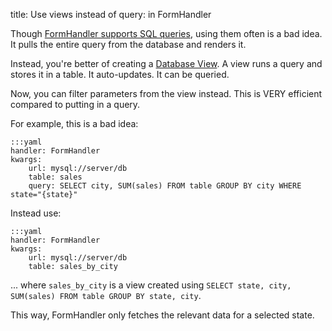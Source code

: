 title: Use views instead of query: in FormHandler

Though [FormHandler supports SQL queries](../formhandler/#formhandler-queries),
using them often is a bad idea. It pulls the entire query from the database and
renders it.

Instead, you're better of creating a [Database View](https://en.wikipedia.org/wiki/View_(SQL)). 
A view runs a query and stores it in a table. It auto-updates. It can be queried.

Now, you can filter parameters from the view instead. This is VERY efficient compared to putting in a query.

For example, this is a bad idea:

    :::yaml
    handler: FormHandler
    kwargs:
        url: mysql://server/db
        table: sales
        query: SELECT city, SUM(sales) FROM table GROUP BY city WHERE state="{state}"

Instead use:

    :::yaml
    handler: FormHandler
    kwargs:
        url: mysql://server/db
        table: sales_by_city

... where `sales_by_city` is a view created using `SELECT state, city, SUM(sales) FROM table GROUP BY state, city`.

This way, FormHandler only fetches the relevant data for a selected state.
